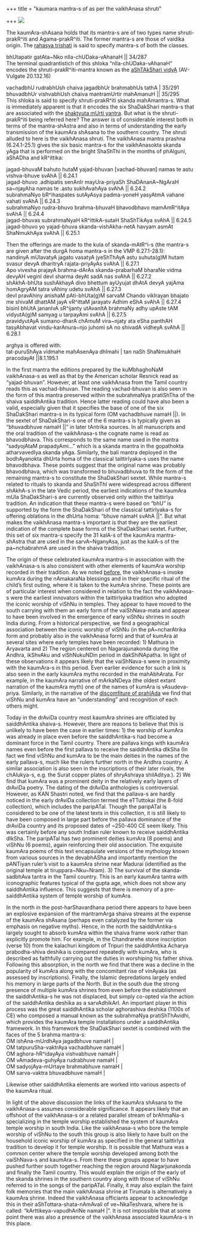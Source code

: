 +++
title = "kaumara mantra-s of as per the vaikhAnasa shruti"

+++
[![](https://i2.wp.com/lh3.ggpht.com/_hjuA1bE0hBw/TE0r_w2GkzI/AAAAAAAAB3Q/S_HsF2qH3I0/s800/skanda.JPG)](http://picasaweb.google.com/lh/photo/LLIMbk6xazy7UmTFcGSsTg?feat=embedwebsite)

The kaumAra-shAsana holds that its mantra-s are of two types name
shruti-prakR^iti and Agama-prakR^iti. The former mantra-s are those of
vaidika origin. The [rahasya
trishati](https://manasataramgini.wordpress.com/2009/09/15/kumara-trishati/)
is said to specify mantra-s of both the classes.

bhUtapatir gatAta\~Nko nIla-chUDaka-vAhanaH || 34/287  
The terminal quadrantistich of this shloka “nIla-chUDaka-vAhanaH”
encodes the shruti-prakR^iti-mantra known as the [aShTAkShari
vidyA](https://manasataramgini.wordpress.com/2007/05/30/the-code-of-the-ashtakshari-vidya/)
(AV-Vulgate 20.132.16)

vachadbhU rudrabhUsh chaiva jagadbhUr brahmabhUs tathA | 35/291  
bhuvadbhUr vishvabhUsh chaiva mantramUrtir mahAmanuH || 35/295  
This shloka is said to specify shruti-prakR^iti skanda mahAmantra-s.
What is immediately apparent is that it encodes the six ShaDakShari
mantra-s that are associated with the [shaktyuta mUrti
yantra](https://manasataramgini.wordpress.com/2007/08/19/kaumara-yantra-s-according-to-kaumara-tantra-sara-and-kumaradi-mantra-samuchchaya/).
But what is the shruti-prakR^iti being referred here? The answer is of
considerable interest both in terms of the mantra-shAstra and also in
terms of understanding the early transmission of the kaumAra shAsana to
the southern country. The shruti alluded to here is the vaikhAnasa
shruti. The vaikhAnasa mantra prashna (6.24.1-25.1) gives the six basic
mantra-s for the vaikhAnasokta skanda yAga that is performed on the
bright ShaShThi in the months of phAlguni, aShADha and kR^ittika:

jagad-bhuvaM bahuto hutaM yajad-bhuvan \[vachad-bhuvan\] namas te astu
vishva-bhuve svAhA || 6.24.1  
jagad-bhuvo .adhipatis senAnIr mayUra-priyaSh ShaDAnanA\~NgAraH
sa\~njayAha namas te .astu sukhAvahAya svAhA || 6.24.2  
subrahmaNyo bR^ihaspates sutAyAsya padma-yoneH yasyAtmA vahane vahati
svAhA || 6.24.3  
subrahmaNyo rudra-bhuvo brahma-bhuvaH bhavodbhavo mamAmR^itAya svAhA ||
6.24.4  
jagad-bhuvas subrahmaNyaH kR^ittikA-sutaH ShaShTikAya svAhA || 6.24.5  
jagad-bhuvo yo yajad-bhuva skanda-vishAkha-netA havyam asmAt ShaNmukhAya
svAhA || 6.25.1

Then the offerings are made to the kula of skanda-mAtR^i-s (the mantra-s
are given after the durgA homa mantra-s in the VMP 6.27.1-28.1):  
nandinyA mUlavatyA jagato vasatyA jyeShThAyA astu suhuta(g)M hutam
svasur devyA dharitryA rajata-priyAyAs svAhA || 6.27.1  
Apo vivesha prajayA brahma-dArAs skanda-prabarhaM bharaNe vidma devyAH
veginI devI sharma deyAt sadA nas svAhA || 6.27.2  
shAkhA-bhUta sushAkhayA divo bhettum ayUyujat dhAtA devyA yajAma
homAgryAM tatra vAhiny udetu svAhA || 6.27.3  
devI pravAhiny anishaM pAti-bhUta(g)M sarvaM Chando vikIrayan bhajato me
shivaM dhattAM jayA vR^ittaM jarayatv Adhim eShA svAhA || 6.27.4  
bisinI bhUtA jananIvA sR^ijanty utAvanItA brahmaNy adhy upAste tAM
vidyutA(g)M samyag u tarpayAmi svAhA || 6.27.5  
pravidyutAyA sumano-dharA chAmuM vira\~njaty ata eSha panthAH
tasyAbhavat vindu-karAnura\~njo juhomi sA no shivadA vidheyA svAhA ||
6.28.1

arghya is offered with:  
tat-puruShAya vidmahe mahAsenAya dhImahi | tan naSh ShaNmukhaH
pracodayAt ||8.1.195.1

In the first mantra the editions prepared by the kuMbhaghoNaM
vaikhAnasa-s as well as that by the American scholar Resnick read as
“yajad-bhuvan”. However, at least one vaikhAnasa from the Tamil
country reads this as vachad-bhuvan. The reading vachad-bhuvan is also
seen in the form of this mantra preserved within the subrahmaNya
pratiShTha of the shaiva saiddhAntika tradition. Hence latter reading
could have also been a valid, especially given that it specifies the
base of one of the six ShaDakShari mantra-s in its typical form (OM
vachadbhuve namaH ||). In the sextet of ShaDakShari-s one of the 6
mantra-s is typically given as “bhuvadbhuve namaH ||” in later tAntrika
sources. In all manuscripts and the oral tradition of the vaikhAnasa-s
the cognate name is read as bhavodbhava. This corresponds to the same
name used in the mantra “sadyojAtaM prapadyAmi…” which is a skanda
mantra in the gopathokta atharvavedIya skanda yAga. Similarly, the bali
mantra deployed in the bodhAyanokta dhUrta homa of the classical
taittirIyaka-s uses the name bhavodbhava. These points suggest that the
original name was probably bhavodbhava, which was transformed to
bhuvadbhuva to fit the form of the remaining mantra-s to constitute the
ShaDakShari sextet. While mantra-s related to rituals to skanda and
ShaShThI were widespread across different shAkhA-s in the late Vedic
period, the earliest indications of the kaumAra mUla ShaDakShari-s are
currently observed only within the taittirIya tradition. An indication
that these mantra-s were based on “bhU” is supported by the form the
ShaDakShari of the classical tattirIyaka-s for offering oblations in the
dhUrta homa: “bhuve namaH svAhA ||”. But what makes the vaikhAnasa
mantra-s important is that they are the earliest indication of the
complete base forms of the ShaDakShari sextet. Further, this set of six
mantra-s specify the 31 kalA-s of the kaumAra mantra-shAstra that are
used in the sarvA\~NganyAsa, just as the kalA-s of the pa\~nchabrahmA
are used in the shaiva tradition.

The origin of these celebrated kaumAra mantra-s in association with the
vaikhAnasa-s is also consistent with other elements of kaumAra worship
recorded in their tradition. As we noted
[before](https://manasataramgini.wordpress.com/2007/02/19/vaikhanasa-childhood-rites-pertaining-to-kumara/),
the vaikhAnasa-s invoke kumAra during the nAmakaraNa blessings and in
their specific ritual of the child’s first outing, where it is taken to
the kumAra shrine. These points are of particular interest when
considered in relation to the fact the vaikhAnasa-s were the earliest
innovators within the taittirIyaka tradition who adopted the iconic
worship of viShNu in temples. They appear to have moved to the south
carrying with them an early form of the vaiShNava-mata and appear to
have been involved in the emergence of early viShNu shrines in south
India during. From a historical perspective, we find a geographical
association between the iconic worship of viShNu (in the pA\~ncharAtrika
form and probably also in the vaikhAnasa form) and that of kumAra at
several sites where early temples have been recorded: 1) Mathura in
Aryavarta and 2) The region centered on Nagarajunakonda during the
Andhra, ikShvAku and viShNukuNDin period in dakShiNApatha. In light of
these observations it appears likely that the vaiShNava-s were in
proximity with the kaumAra-s in this period. Even earlier evidence for
such a link is also seen in the early kaumAra myths recorded in the
mahAbhArata. For example, in the kaumAra narrative of mArkaNDeya (the
oldest extant narration of the kaumAra myth) one of the names of kumAra
is vAsudeva-priya. Similarly, in the narrative of the [discomfiture of
prahlAda](https://manasataramgini.wordpress.com/2005/08/07/the-fall-of-prahlada/)
we find that viShNu and kumAra have an “understanding” and recognition
of each others might.

Today in the drAviDa country most kaumAra shrines are officiated by
saiddhAntika shaiva-s. However, there are reasons to believe that this
is unlikely to have been the case in earlier times: 1) the worship of
kumAra was already in place even before the saiddhAntika-s had become a
dominant force in the Tamil country. There are pallava kings with
kaumAra names even before the first pallava to receive the saiddhAntika
dIkSha (In fact we find viShNu and kumAra to be the main deities in the
names of the early pallava-s, much like the rulers further north in the
Andhra country. A similar association is also seen in the inscriptions
of their later rivals, the chAlukya-s, e.g. the Surat copper plates of
shryAshraya shilAditya.). 2) We find that kumAra was a prominent deity
in the relatively early layers of drAviDa poetry. The dating of the
drAviDa anthologies is controversial. However, as KAN Shastri noted, we
find that the pallava-s are hardly noticed in the early drAviDa
collection termed the eTTuttokai (the 8-fold collection), which includes
the paripATal. Though the paripATal is considered to be one of the
latest texts in this collection, it is still likely to have been
composed in large part before the pallava dominance of the drAviDa
country and its proposed dates of \~250-400 CE seem likely. This was
certainly before any south Indian ruler known to receive saiddhAntika
dIkSha. The paripATal has two prominent deities kumAra (8 poems) and
viShNu (6 poems), again reinforcing their old association. The exquisite
kaumAra poems of this text encapsulate versions of the mythology known
from various sources in the devabhASha and importantly mention the
pANTiyan ruler’s visit to a kaumAra shrine near Madurai (identified as
the original temple at tiruppara\~Nku\~Nram). 3) The survival of the
skanda-sadbhAva tantra in the Tamil country. This is an early kaumAra
tantra with iconographic features typical of the gupta age, which does
not show any saiddhAntika influence. This suggests that there is memory
of a pre-saiddhAntika system of temple worship of kumAra.

In the north in the post-harShavardhana period there appears to have
been an explosive expansion of the mantramArga shaiva streams at the
expense of the kaumAra shAsana (perhaps even catalyzed by the former via
emphasis on negative myths). Hence, in the north the saiddhAntika-s
largely sought to absorb kumAra within the shaiva frame work rather than
explicitly promote him. For example, in the Chandrarehe stone
inscription (verse 10) from the kalachuri kingdom of Tripuri the
saiddhAntika Acharya prabodha-shiva deshika is compared repeatedly with
kumAra, who is described as faithfully carrying out the duties in
worshiping his father shiva. Following this absorption, in the north we
find that there was a decline in the popularity of kumAra along with the
concomitant rise of vinAyaka (as assessed by inscriptions). Finally, the
Islamic depredations largely ended his memory in large parts of the
North. But in the south due the strong presence of multiple kumAra
shrines from even before the establishment the saiddhAntika-s he was not
displaced, but simply co-opted via the action of the saiddhAntika
deshika as a sarvAdhikArI. An important player in this process was the
great saiddhAntika scholar aghorashiva deshika (1100s of CE) who
composed a manual known as the subrahmaNya pratiShThAvidhi, which
provides the kaumAra temple installations under a saiddhAntika
framework. In this framework the ShaDakShari sextet is combined with the
faces of the 5 brahma mantra-s:  
OM ishAna-mUrdhAya jagadbhuve namaH |  
OM tatpuruSha-vaktrAya vachadbhuve namaH |  
OM aghora-hR^idayAya vishvabhuve namaH |  
OM vAmadeva-guhyAya rudrabhuve namaH |  
OM sadyojAya-mUrtaye brahmabhuve namaH |  
OM sarva-vaktra bhuvadbhuve namaH |

Likewise other saiddhAntika elements are worked into various aspects of
the kaumAra ritual.

In light of the above discussion the links of the kaumAra shAsana to the
vaikhAnasa-s assumes considerable significance. It appears likely that
an offshoot of the vaikhAnasa-s or a related parallel stream of
brAhmaNa-s specializing in the temple worship established the system of
kaumAra temple worship in south India. Like the vaikhAnasa-s who bore
the temple worship of viShNu to the south this group is also likely to
have built on the household iconic worship of kumAra as specified in the
general taittirIya tradition to develop it for temple worship. It is
possible that Mathura was a common center where the temple worship
developed among both the vaiShNava-s and kaumAra-s. From there these
groups appear to have pushed further south together reaching the region
around Nagarjunakonda and finally the Tamil country. This would explain
the origin of the early of the skanda shrines in the southern country
along with those of viShNu referred to in the songs of the paripATal.
Finally, it may also explain the faint folk memories that the main
vaikhAnasa shrine at Tirumala is alternatively a kaumAra shrine. Indeed
the vaikhAnasa officiants appear to acknowledge this in their
aShTottara-shata-nAmAvali of ve\~NkaTeshvara, where he is called:
“kArttikeya-vapudhAriNe namaH |”. It is not impossible that at some
point there was also a presence of the vaikhAnasa associated kaumAra-s
in this place.
